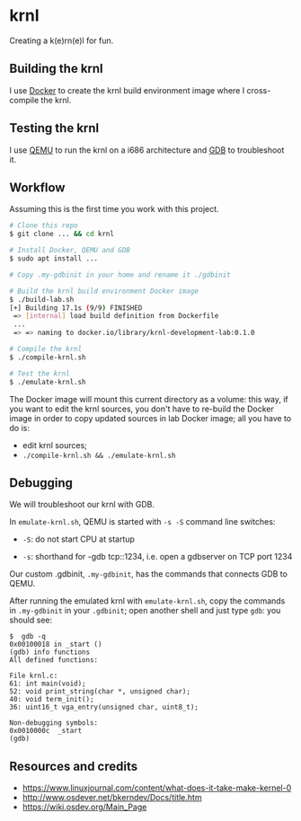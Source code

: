 # krnl

Creating a k(e)rn(e)l for fun.

## Building the krnl

I use [Docker](https://www.docker.com/) to create the krnl build environment 
image where I cross-compile the krnl.

## Testing the krnl

I use [QEMU](https://www.qemu.org/) to run the krnl on a i686 architecture and 
[GDB](https://www.sourceware.org/gdb/) to troubleshoot it.

## Workflow

Assuming this is the first time you work with this project.

```bash
# Clone this repo
$ git clone ... && cd krnl

# Install Docker, QEMU and GDB
$ sudo apt install ...

# Copy .my-gdbinit in your home and rename it ./gdbinit

# Build the krnl build environment Docker image
$ ./build-lab.sh
[+] Building 17.1s (9/9) FINISHED                                                             
 => [internal] load build definition from Dockerfile                   0.0s
 ...
 => => naming to docker.io/library/krnl-development-lab:0.1.0          0.0s

# Compile the krnl
$ ./compile-krnl.sh                       

# Test the krnl
$ ./emulate-krnl.sh
```

The Docker image will mount this current directory as a volume: this way, if 
you want to edit the krnl sources, you don't have to re-build the Docker image 
in order to copy updated sources in lab Docker image; all you have to do is:

- edit krnl sources;
- `./compile-krnl.sh && ./emulate-krnl.sh`

## Debugging

We will troubleshoot our krnl with GDB.

In `emulate-krnl.sh`, QEMU is started with `-s -S` command line switches:

- `-S`: do not start CPU at startup

- `-s`: shorthand for -gdb tcp::1234, i.e. open a gdbserver on TCP port 1234

Our custom .gdbinit, `.my-gdbinit`, has the commands that connects GDB to QEMU.

After running the emulated krnl with `emulate-krnl.sh`, copy the commands in 
`.my-gdbinit` in your `.gdbinit`; open another shell and just type `gdb`: 
you should see:

```
$  gdb -q  
0x00100018 in _start ()
(gdb) info functions
All defined functions:

File krnl.c:
61:	int main(void);
52:	void print_string(char *, unsigned char);
40:	void term_init();
36:	uint16_t vga_entry(unsigned char, uint8_t);

Non-debugging symbols:
0x0010000c  _start
(gdb) 
```

## Resources and credits

- https://www.linuxjournal.com/content/what-does-it-take-make-kernel-0
- http://www.osdever.net/bkerndev/Docs/title.htm
- https://wiki.osdev.org/Main_Page
